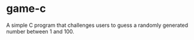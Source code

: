 # game-c
A simple C program that challenges users to guess a randomly generated number between 1 and 100.
